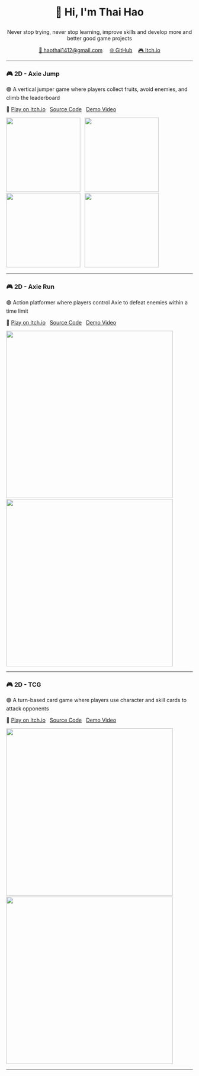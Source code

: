 # <p align="center">👋 Hi, I'm Thai Hao</p>
<p align="center">
  Never stop trying, never stop learning, improve skills and develop more and better good game projects
</p>
<p align="center">
  <a href="mailto:haothai1412@gmail.com">📩 haothai1412@gmail.com</a> &nbsp;&nbsp;&nbsp;
  <a href="https://github.com/lseanl03">🌐 GitHub</a>&nbsp;&nbsp;&nbsp;
  <a href="https://lseanl03.itch.io">🎮 Itch.io</a>
</p>

***

### 🎮 2D - Axie Jump

🟣 A vertical jumper game where players collect fruits, avoid enemies, and climb the leaderboard

🔗 
[Play on Itch.io](https://lseanl03.itch.io/axie-jump) &nbsp;
[Source Code](https://github.com/lseanl03/Axie-Jump.git) &nbsp;
[Demo Video](https://youtube.com/shorts/WwEmK7ugoxA)

<p>
  <img src="https://github.com/user-attachments/assets/f9f74408-8431-4d05-bbed-48ece48a8397" width="200" />
  &nbsp;
  <img src="https://github.com/user-attachments/assets/dda2e761-0f50-4f03-be4b-91b596bf303a" width="200" />
  &nbsp;
  <img src="https://github.com/user-attachments/assets/3fe8e880-586e-463c-8470-8d8c21fde592" width="200" />
  &nbsp;
  <img src="https://github.com/user-attachments/assets/0226c35f-efe1-4cd9-a54a-69fce8ba93af" width="200" />
</p>

***

### 🎮 2D - Axie Run

🟣 Action platformer where players control Axie to defeat enemies within a time limit

🔗 
[Play on Itch.io](https://lseanl03.itch.io/axie-jump) &nbsp;
[Source Code](https://github.com/lseanl03/Axie-Jump.git) &nbsp;
[Demo Video](https://youtube.com/shorts/WwEmK7ugoxA)

<p>
  <img src="https://github.com/user-attachments/assets/54391fe9-f6fe-4269-ac00-4e105b75cc88" width="450" />
  &nbsp;
  <img src="https://github.com/user-attachments/assets/296692c2-96dc-46c7-b0cf-cbab3363b034" width="450"/>
</p>

***

### 🎮 2D - TCG 

🟣 A turn-based card game where players use character and skill cards to attack opponents

🔗 
[Play on Itch.io](https://lseanl03.itch.io/axie-jump) &nbsp;
[Source Code](https://github.com/lseanl03/Axie-Jump.git) &nbsp;
[Demo Video](https://youtube.com/shorts/WwEmK7ugoxA)

<p>
  <img src="https://github.com/user-attachments/assets/0a28dce4-544f-4382-9ac2-76c9758b119b" width="450" />
  &nbsp;
  <img src="https://github.com/user-attachments/assets/8b6298d1-0587-4834-bf09-6cc72eeb88b7" width="450"/>
</p>

***
